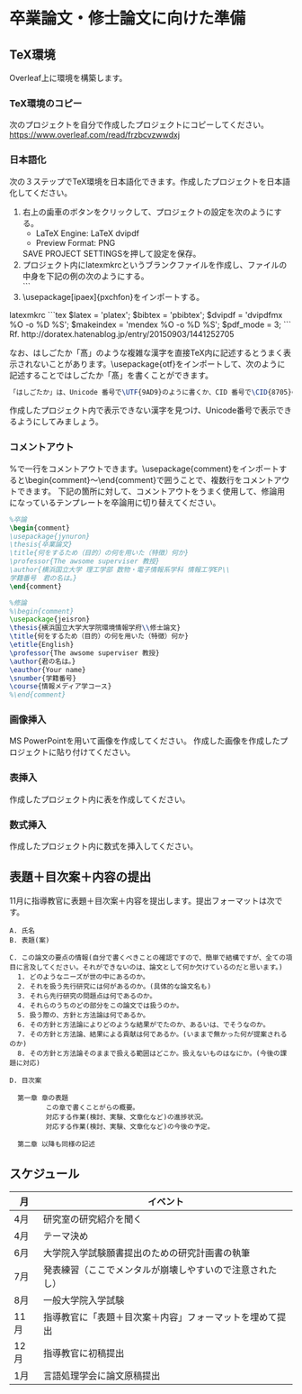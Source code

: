 # 卒業論文・修士論文に向けた準備
## TeX環境

Overleaf上に環境を構築します。

### TeX環境のコピー

次のプロジェクトを自分で作成したプロジェクトにコピーしてください。
https://www.overleaf.com/read/frzbcvzwwdxj

### 日本語化

次の３ステップでTeX環境を日本語化できます。作成したプロジェクトを日本語化してください。
<ol>
<li>右上の歯車のボタンをクリックして、プロジェクトの設定を次のようにする。
<ul>
<li>LaTeX Engine: LaTeX dvipdf</li>
<li>Preview Format: PNG</li>
</ul>
SAVE PROJECT SETTINGSを押して設定を保存。
</li>
<li>プロジェクト内にlatexmkrcというブランクファイルを作成し、ファイルの中身を下記の例の次のようにする。  </li>
```
<li>\usepackage[ipaex]{pxchfon}をインポートする。</li>
</ol>
latexmkrc
```tex
$latex = 'platex';  
$bibtex = 'pbibtex';  
$dvipdf = 'dvipdfmx %O -o %D %S';  
$makeindex = 'mendex %O -o %D %S';  
$pdf_mode = 3;   
```
Rf. http://doratex.hatenablog.jp/entry/20150903/1441252705

なお、はしごたか「髙」のような複雑な漢字を直接TeX内に記述するとうまく表示されないことがあります。\usepackage{otf}をインポートして、次のように記述することではしごたか「髙」を書くことができます。
```tex
「はしごたか」は、Unicode 番号で\UTF{9AD9}のように書くか、CID 番号で\CID{8705}のように書けるよ！
```
作成したプロジェクト内で表示できない漢字を見つけ、Unicode番号で表示できるようにしてみましょう。
### コメントアウト

%で一行をコメントアウトできます。\usepackage{comment}をインポートすると\begin{comment}〜\end{comment}で囲うことで、複数行をコメントアウトできます。
下記の箇所に対して、コメントアウトをうまく使用して、修論用になっているテンプレートを卒論用に切り替えてください。
```tex
%卒論
\begin{comment}
\usepackage{jynuron}
\thesis{卒業論文}
\title{何をするため（目的）の何を用いた（特徴）何か}
\professor{The awsome superviser 教授}
\author{横浜国立大学 理工学部 数物・電子情報系学科 情報工学EP\\
学籍番号　君の名は。}
\end{comment}

%修論
%\begin{comment}
\usepackage{jeisron}
\thesis{横浜国立大学大学院環境情報学府\\修士論文}
\title{何をするため（目的）の何を用いた（特徴）何か}
\etitle{English}
\professor{The awsome superviser 教授}
\author{君の名は。}
\eauthor{Your name}
\snumber{学籍番号}
\course{情報メディア学コース}
%\end{comment}
```
### 画像挿入

MS PowerPointを用いて画像を作成してください。
作成した画像を作成したプロジェクトに貼り付けてください。

### 表挿入

作成したプロジェクト内に表を作成してください。

### 数式挿入

作成したプロジェクト内に数式を挿入してください。

## 
## 表題＋目次案＋内容の提出
11月に指導教官に表題＋目次案＋内容を提出します。提出フォーマットは次です。
```
A. 氏名
B. 表題(案)

C. この論文の要点の情報(自分で書くべきことの確認ですので、簡単で結構ですが、全ての項目に言及してください。それができないのは、論文として何か欠けているのだと思います。)
  1. どのようなニーズが世の中にあるのか。
  2. それを扱う先行研究には何があるのか。(具体的な論文名も)
  3. それら先行研究の問題点は何であるのか。
  4. それらのうちのどの部分をこの論文では扱うのか。
  5. 扱う際の、方針と方法論は何であるか。
  6. その方針と方法論によりどのような結果がでたのか、あるいは、でそうなのか。
  7. その方針と方法論、結果による貢献は何であるか。(いままで無かった何が提案されるのか)
  8. その方針と方法論そのままで扱える範囲はどこか。扱えないものはなにか。(今後の課題に対応)

D. 目次案

  第一章 章の表題
         この章で書くことがらの概要。
         対応する作業(検討、実験、文章化など)の進捗状況。
         対応する作業(検討、実験、文章化など)の今後の予定。

  第二章 以降も同様の記述
```

## スケジュール
月|イベント
---|---
4月|研究室の研究紹介を聞く
4月|テーマ決め
6月|大学院入学試験願書提出のための研究計画書の執筆
7月|発表練習（ここでメンタルが崩壊しやすいので注意されたし）
8月|一般大学院入学試験
11月|指導教官に「表題＋目次案＋内容」フォーマットを埋めて提出
12月|指導教官に初稿提出
1月|言語処理学会に論文原稿提出
